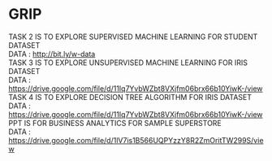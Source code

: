 # GRIP
TASK 2 IS TO EXPLORE SUPERVISED MACHINE LEARNING FOR STUDENT DATASET     
DATA :  http://bit.ly/w-data      
TASK 3 IS TO EXPLORE UNSUPERVISED MACHINE LEARNING FOR IRIS DATASET       
DATA : https://drive.google.com/file/d/11Iq7YvbWZbt8VXjfm06brx66b10YiwK-/view    
TASK 4 IS TO EXPLORE DECISION TREE ALGORITHM FOR IRIS DATASET     
DATA : https://drive.google.com/file/d/11Iq7YvbWZbt8VXjfm06brx66b10YiwK-/view    
PPT IS FOR BUSINESS ANALYTICS FOR SAMPLE SUPERSTORE   
DATA : https://drive.google.com/file/d/1lV7is1B566UQPYzzY8R2ZmOritTW299S/view    
